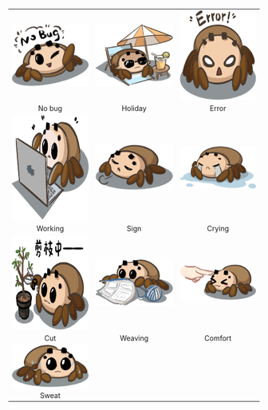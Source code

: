 <!-- <style>
  table, tr, td{
    border: none;
  }
  div{
    width: 300px;
    height: 200px;
    border: 1px solid grey;
    background: #ccc;
    box-sizing: border-box;
  }
  img{
    width: 260px;
    height: 160px;
    margin: 20px;
  }
</style> -->

<table>
  <tr>
    <td>
      <div>
        <img style="
          width: 300px;
        "
        src="../../img/emoicons/NoBug.png"/>
      </div>
    </td>
    <td>
        <div>
        <img style="
          width: 300px;
        " src="../../img/emoicons/Holiday.png"/>
      </div>  
    </td>
    <td>
        <div>
        <img style="
          width: 300px;
          height: 180px;
        " src="../../img/emoicons/Error.png"/>
      </div>  
    </td>
  </tr>
  <tr>
    <td align="center">No bug</td>
    <td align="center">Holiday</td>
    <td align="center">Error</td>
  </tr>
  <tr>
    <td>
      <div>
        <img style="
          width: 300px;
          height: 210px;
        " src="../../img/emoicons/Working.png"/>
      </div>
    </td>
    <td >
        <div>
        <img style="
          width: 300px;
        " src="../../img/emoicons/Sign.png"/>
      </div>  
    </td>
    <td>
        <div>
        <img style="
          width: 300px;
        " src="../../img/emoicons/Crying.png"/>
      </div>  
    </td>
  </tr>
  <tr>
    <td align="center" >Working</td>
    <td align="center" >Sign</td>
    <td align="center" >Crying</td>
  </tr>
  <tr>
    <td>
      <div>
        <img style="
          width: 300px;
          height: 190px;
        " src="../../img/emoicons/Cut.png"/>
      </div>
    </td>
    <td>
        <div>
        <img style="
          width: 300px;
        " src="../../img/emoicons/Weaving.png"/>
      </div>  
    </td>
    <td>
        <div>
        <img style="
          width: 300px;
        " src="../../img/emoicons/Comfort.png"/>
      </div>  
    </td>
  </tr>
  <tr>
    <td align="center">Cut</td>
    <td align="center">Weaving</td>
    <td align="center">Comfort</td>
  </tr>
  <tr>
    <td>
      <div>
        <img style="
          width: 300px;
        " src="../../img/emoicons/Sweat.png"/>
      </div>
    </td>
    <td></td>
    <td></td>
  </tr>
  <tr>
    <td align="center">Sweat</td>
    <td align="center"></td>
    <td align="center"></td>
  </tr>
</table>

